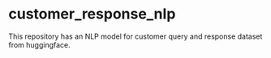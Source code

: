 # customer_response_nlp
This repository has an NLP model for customer query and response dataset from huggingface.
